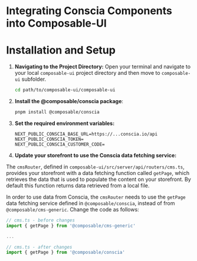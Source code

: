 # Integrating Conscia Components into Composable-UI


# Installation and Setup

1. **Navigating to the Project Directory:** Open your terminal and navigate to your local `composable-ui` project directory and then move to `composable-ui` subfolder.
   ```bash
   cd path/to/composable-ui/composable-ui
   ```
1. **Install the @composable/conscia package**:
   ```bash
   pnpm install @composable/conscia
   ```
1. **Set the required environment variables:** 

   ```shell
   NEXT_PUBLIC_CONSCIA_BASE_URL=https://...conscia.io/api
   NEXT_PUBLIC_CONSCIA_TOKEN=
   NEXT_PUBLIC_CONSCIA_CUSTOMER_CODE=
   ```
1. **Update your storefront to use the Conscia data fetching service:**

The `cmsRouter`, defined in `composable-ui/src/server/api/routers/cms.ts`, provides your storefront with a data fetching function called `getPage`, which retrieves the data that is used to populate the content on your storefront. By default this function returns data retrieved from a local file. 

In order to use data from Conscia, the `cmsRouter` needs to use the `getPage` data fetching service defined in `@composable/conscia`, instead of from `@composable/cms-generic`. Change the code as follows:


   ```javascript
   // cms.ts - before changes
   import { getPage } from '@composable/cms-generic'

...

   // cms.ts - after changes
   import { getPage } from '@composable/conscia'
   ```

